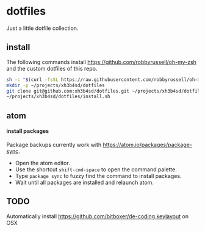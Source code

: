 # dotfiles

Just a little dotfile collection.

## install

The following commands install https://github.com/robbyrussell/oh-my-zsh and the
custom dotfiles of this repo.

```bash
sh -c "$(curl -fsSL https://raw.githubusercontent.com/robbyrussell/oh-my-zsh/master/tools/install.sh)"
mkdir -p ~/projects/xh3b4sd/dotfiles
git clone git@github.com:xh3b4sd/dotfiles.git ~/projects/xh3b4sd/dotfiles
~/projects/xh3b4sd/dotfiles/install.sh
```

## atom

#### install packages
Package backups currently work with https://atom.io/packages/package-sync.

- Open the atom editor.
- Use the shortcut `shift-cmd-space` to open the command palette.
- Type `package sync` to fuzzy find the command to install packages.
- Wait until all packages are installed and relaunch atom.

## TODO

Automatically install https://github.com/bitboxer/de-coding.keylayout on OSX
